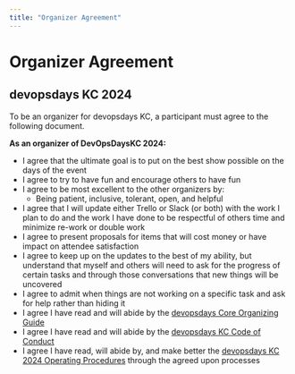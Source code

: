```yaml
---
title: "Organizer Agreement"
---
```


# Organizer Agreement
## devopsdays KC 2024

To be an organizer for devopsdays KC, a participant must agree to the following document.

**As an organizer of DevOpsDaysKC 2024:**

* I agree that the ultimate goal is to put on the best show possible on the days of the event
* I agree to try to have fun and encourage others to have fun
* I agree to be most excellent to the other organizers by:
  * Being patient, inclusive, tolerant, open, and helpful
* I agree that I will update either Trello or Slack (or both) with the work I plan to do and the
work I have done to be respectful of others time and minimize re-work or double work
* I agree to present proposals for items that will cost money or have impact on attendee
satisfaction  
* I agree to keep up on the updates to the best of my ability, but understand that myself
and others will need to ask for the progress of certain tasks and through those
conversations that new things will be uncovered
* I agree to admit when things are not working on a specific task and ask for help rather
than hiding it
* I agree I have read and will abide by the [devopsdays Core Organizing Guide](https://www.devopsdays.org/organizing/)
* I agree I have read and will abide by the [devopsdays KC Code of Conduct](https://devopsdays.org/kansas-city/conduct/)
* I agree I have read, will abide by, and make better the [devopsdays KC 2024 Operating Procedures](./operating_procedures.md) through the agreed upon processes

